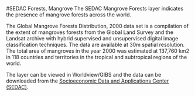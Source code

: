 #SEDAC Forests, Mangrove
The SEDAC Mangrove Forests layer indicates the presence of mangrove forests across the world. 

The Global Mangrove Forests Distribution, 2000 data set is a compilation of the extent of mangroves forests from the Global Land Survey and the Landsat archive with hybrid supervised and unsupervised digital image classification techniques. The data are available at 30m spatial resolution. The total area of mangroves in the year 2000 was estimated at 137,760 km2 in 118 countries and territories in the tropical and subtropical regions of the world.

The layer can be viewed in Worldview/GIBS and the data can be downloaded from the [Socioeconomic Data and Applications Center (SEDAC)](http://sedac.ciesin.columbia.edu/data/set/lulc-global-mangrove-forests-distribution-2000). 
